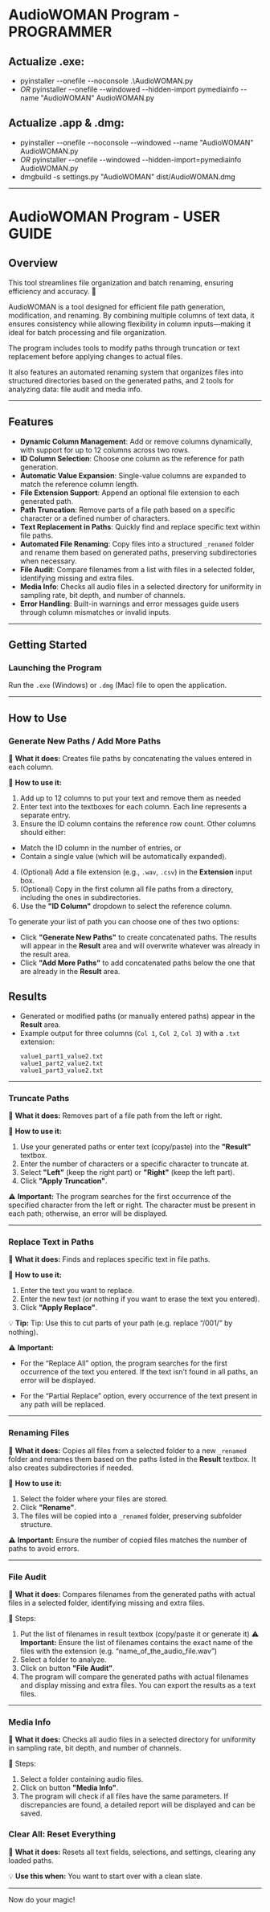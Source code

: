 # **AudioWOMAN Program - PROGRAMMER**

## **Actualize .exe:**
* pyinstaller --onefile --noconsole .\AudioWOMAN.py
* *OR* pyinstaller --onefile --windowed --hidden-import pymediainfo --name "AudioWOMAN" AudioWOMAN.py

## **Actualize .app & .dmg:**
* pyinstaller --onefile --noconsole --windowed --name "AudioWOMAN" AudioWOMAN.py
* *OR* pyinstaller --onefile --windowed --hidden-import=pymediainfo AudioWOMAN.py
* dmgbuild -s settings.py "AudioWOMAN" dist/AudioWOMAN.dmg

------------------------------------------------------------------------

# **AudioWOMAN Program - USER GUIDE**

## **Overview**

This tool streamlines file organization and batch renaming, ensuring efficiency and accuracy. 🚀

AudioWOMAN is a tool designed for efficient file path generation, modification, and renaming. By combining multiple columns of text data, it ensures consistency while allowing flexibility in column inputs—making it ideal for batch processing and file organization.

The program includes tools to modify paths through truncation or text replacement before applying changes to actual files. 

It also features an automated renaming system that organizes files into structured directories based on the generated paths, and 2 tools for analyzing data: file audit and media info.


---

## **Features**

- **Dynamic Column Management**: Add or remove columns dynamically, with support for up to 12 columns across two rows.
- **ID Column Selection**: Choose one column as the reference for path generation.
- **Automatic Value Expansion**: Single-value columns are expanded to match the reference column length.
- **File Extension Support**: Append an optional file extension to each generated path.
- **Path Truncation**: Remove parts of a file path based on a specific character or a defined number of characters.
- **Text Replacement in Paths**: Quickly find and replace specific text within file paths.
- **Automated File Renaming**: Copy files into a structured `_renamed` folder and rename them based on generated paths, preserving subdirectories when necessary.
- **File Audit**: Compare filenames from a list with files in a selected folder, identifying missing and extra files.
- **Media Info**: Checks all audio files in a selected directory for uniformity in sampling rate, bit depth, and number of channels.
- **Error Handling**: Built-in warnings and error messages guide users through column mismatches or invalid inputs.

---

## **Getting Started**

### **Launching the Program**

Run the `.exe` (Windows) or `.dmg` (Mac) file to open the application.

---

## **How to Use**

### **Generate New Paths / Add More Paths**

🔹 **What it does:**
Creates file paths by concatenating the values entered in each column.

🔹 **How to use it:**

1.	Add up to 12 columns to put your text and remove them as needed
2.	Enter text into the textboxes for each column. Each line represents a separate entry.
3.	Ensure the ID column contains the reference row count. Other columns should either:
   - Match the ID column in the number of entries, or
   - Contain a single value (which will be automatically expanded).
4.	(Optional) Add a file extension (e.g., `.wav`, `.csv`) in the **Extension** input box.
5.	(Optional) Copy in the first column all file paths from a directory, including the ones in subdirectories. 
6. Use the **"ID Column"** dropdown to select the reference column.

To generate your list of path you can choose one of thes two options:
  - Click **"Generate New Paths"** to create concatenated paths. The results will appear in the **Result** area and will overwrite whatever was already in the result area.
  - Click **"Add More Paths"** to add concatenated paths below the one that are already in the **Result** area.

## **Results**

- Generated or modified paths (or manually entered paths) appear in the **Result** area.
- Example output for three columns (`Col 1`, `Col 2`, `Col 3`) with a `.txt` extension:
  ```
  value1_part1_value2.txt
  value1_part2_value2.txt
  value1_part3_value2.txt
  ```

---

### **Truncate Paths**

🔹 **What it does:**
Removes part of a file path from the left or right.

🔹 **How to use it:**

1. Use your generated paths or enter text (copy/paste) into the **"Result"** textbox.
2. Enter the number of characters or a specific character to truncate at.
3. Select **"Left"** (keep the right part) or **"Right"** (keep the left part).
4. Click **"Apply Truncation"**.

⚠ **Important:** The program searches for the first occurrence of the specified character from the left or right. The character must be present in each path; otherwise, an error will be displayed.

---

### **Replace Text in Paths**

🔹 **What it does:**
Finds and replaces specific text in file paths.

🔹 **How to use it:**

1. Enter the text you want to replace.
2. Enter the new text (or nothing if you want to erase the text you entered).
3. Click **"Apply Replace"**.

💡 **Tip:** Tip: Use this to cut parts of your path (e.g. replace “/001/” by nothing).

⚠ **Important:** 
- For the “Replace All” option, the program searches for the first occurrence of the text you entered.  If the text isn’t found in all paths, an error will be displayed.

- For the “Partial Replace” option, every occurrence of the text present in any path will be replaced.

---

### **Renaming Files**

🔹 **What it does:**
Copies all files from a selected folder to a new `_renamed` folder and renames them based on the paths listed in the **Result** textbox. It also creates subdirectories if needed.

🔹 **How to use it:**

1. Select the folder where your files are stored.
2. Click **"Rename"**.
3. The files will be copied into a `_renamed` folder, preserving subfolder structure.

⚠ **Important:** Ensure the number of copied files matches the number of paths to avoid errors.

---

### **File Audit**
🔹 **What it does:**
Compares filenames from the generated paths with actual files in a selected folder, identifying missing and extra files.

📌 Steps:
1.	Put the list of filenames in result textbox (copy/paste it or generate it)
⚠ **Important:** Ensure the list of filenames contains the exact name of the files with the extension (e.g. “name_of_the_audio_file.wav”)
2.	Select a folder to analyze.
3.	Click on button **"File Audit"**.
4.	The program will compare the generated paths with actual filenames and display missing and extra files.
You can export the results as a text files.

---

### **Media Info**

🔹 **What it does:**
Checks all audio files in a selected directory for uniformity in sampling rate, bit depth, and number of channels.

📌 Steps:
1.	Select a folder containing audio files.
2.	Click on button **"Media Info"**.
3.	The program will check if all files have the same parameters.
If discrepancies are found, a detailed report will be displayed and can be saved.


### **Clear All: Reset Everything**

🔹 **What it does:**
Resets all text fields, selections, and settings, clearing any loaded paths.

💡 **Use this when:** You want to start over with a clean slate.

---

Now do your magic!

